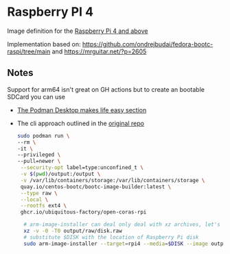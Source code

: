 # Raspberry PI 4 

Image definition for the [Raspberry Pi 4 and above](https://www.raspberrypi.com/)

Implementation based on: 
https://github.com/ondrejbudai/fedora-bootc-raspi/tree/main and 
https://mrguitar.net/?p=2605

## Notes 

Support for arm64 isn't great on GH actions but to create an bootable SDCard you can use 

* [The Podman Desktop makes life easy section](https://mrguitar.net/?p=2605)

* The cli approach outlined in the [original repo](https://github.com/ondrejbudai/fedora-bootc-raspi/tree/main)
  ```bash
  sudo podman run \
  --rm \
  -it \
  --privileged \
  --pull=newer \
   --security-opt label=type:unconfined_t \
   -v $(pwd)/output:/output \
   -v /var/lib/containers/storage:/var/lib/containers/storage \
   quay.io/centos-bootc/bootc-image-builder:latest \
   --type raw \
   --local \
   --rootfs ext4 \
   ghcr.io/ubiquitous-factory/open-coras-rpi

    # arm-image-installer can deal only deal with xz archives, let's deal with that
    xz -v -0 -T0 output/raw/disk.raw
    # substitute $DISK with the location of Raspberry Pi disk
    sudo arm-image-installer --target=rpi4 --media=$DISK --image output/raw/disk.raw.xz --resizefs
  ```